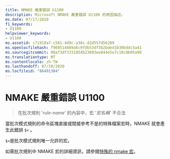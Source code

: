 ```yaml
---
title: NMAKE 嚴重錯誤 U1100
description: Microsoft NMAKE 嚴重錯誤 U1100 的原因描述。
ms.date: 07/17/2020
f1_keywords:
- U1100
helpviewer_keywords:
- U1100
ms.assetid: c71910a7-c581-4d9c-a38c-d2d557d56289
ms.openlocfilehash: f908514469a6c9fdb53df3b2bded1b30bddc5a41
ms.sourcegitcommit: 00af3df3331854b23693ee844e5e7c10c8b05a90
ms.translationtype: MT
ms.contentlocale: zh-TW
ms.lasthandoff: 07/20/2020
ms.locfileid: "86491384"
---
```

# <a name="nmake-fatal-error-u1100"></a>NMAKE 嚴重錯誤 U1100

> 在批次規則 '*rule-name*' 的內容中，宏 '*宏名稱*' 不合法

當批次模式規則的命令區塊直接或間接參考不是的特殊檔案宏時，NMAKE 就會產生此錯誤 `$<` 。

`$<`是批次模式規則唯一允許的宏。

如需批次規則中 NMAKE 宏的詳細資訊，請參閱[特殊的 nmake 宏](../../build/reference/special-nmake-macros.md)。
